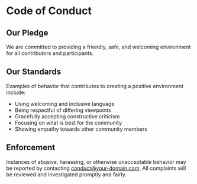 <!-- markdownlint-disable -->
# Code of Conduct

## Our Pledge

We are committed to providing a friendly, safe, and welcoming environment for all contributors and participants.

## Our Standards

Examples of behavior that contributes to creating a positive environment include:
- Using welcoming and inclusive language
- Being respectful of differing viewpoints
- Gracefully accepting constructive criticism
- Focusing on what is best for the community
- Showing empathy towards other community members

## Enforcement

Instances of abusive, harassing, or otherwise unacceptable behavior may be reported by contacting conduct@your-domain.com. All complaints will be reviewed and investigated promptly and fairly. 